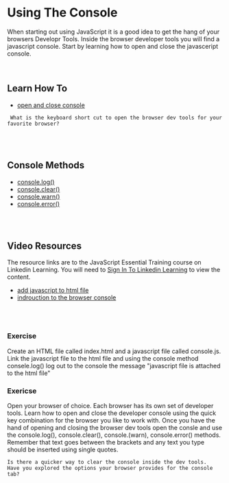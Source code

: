  
# Using The Console
When starting out using JavaScript it is a good idea to get the hang of your browsers Developr Tools. Inside the browser developer tools you will find a javascript console. Start by learning how to open and close the javasceript console.

<br/>

## Learn How To  ##
- [open and close console](https://developers.google.com/web/tools/chrome-devtools/console/reference#panel)
```text
 What is the keyboard short cut to open the browser dev tools for your favorite browser?

```

<br/><br/>


## Console Methods ##
- [console.log()](https://developers.google.com/web/tools/chrome-devtools/console/api#log)
- [console.clear()](https://developers.google.com/web/tools/chrome-devtools/console/api#clear)
- [console.warn()](https://developers.google.com/web/tools/chrome-devtools/console/api#warn)
- [console.error()](https://developers.google.com/web/tools/chrome-devtools/console/api#error)

<br/><br/>


## Video Resources ##
The resource links are to the JavaScript Essential Training course on Linkedin Learning. You will need to [Sign In To Linkedin Learning](https://www.linkedin.com/learning-login/?upsellOrderOrigin=default_guest_learning&fromSignIn=true&trk=homepage-learning_nav-header-signin) to view the content.
- [add javascript to html file](https://www.linkedin.com/learning/javascript-essential-training-3/add-javascript-in-an-external-file?u=2109516)
- [indrouction to the browser console](https://www.linkedin.com/learning/javascript-essential-training-3/introducing-the-browser-console?u=2109516)


<br/><br/>

### Exercise
Create an HTML file called index.html and a javascript file called console.js. Link the javascript file to the html file and using the console method consele.log() log out to the console the message "javascript file is attached to the html file"

 ### Exericse
Open your browser of choice. Each browser has its own set of developer tools. Learn how to open and close the developer console using the quick key combination for the browser you like to work with. Once you have the hand of opening and closing the browser dev tools open the consle and use the console.log(), console.clear(), console.(warn), console.error() methods. Remember that text goes between the brackets and any text you type should be inserted using single quotes.
```text
Is there a quicker way to clear the console inside the dev tools. 
Have you explored the options your browser provides for the console tab?
```
 
 
